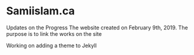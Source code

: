 # Samiislam.ca

Updates on the Progress
The website created on February 9th, 2019. The purpose is to link the works on the site

Working on adding a theme to Jekyll
